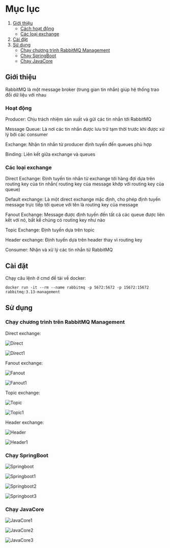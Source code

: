 # Mục lục

1. [Giới thiệu](#giới-thiệu)
    - [Cách hoạt động](#hoạt-động)
    - [Các loại exchange](#các-loại-exchange)
2. [Cài đặt](#cài-đặt)
3. [Sử dụng](#sử-dụng)
    - [Chạy chương trình RabbitMQ Management](#chạy-chương-trình-trên-rabbitmq-management)
    - [Chạy SpringBoot](#chạy-springboot)
    - [Chạy JavaCore](#chạy-javacore)


## Giới thiệu

RabbitMQ là một message broker (trung gian tin nhắn)  giúp hệ thống trao đổi dữ liệu với nhau

### Hoạt động

Producer: Chịu trách nhiệm sản xuất và gửi các tin nhắn tới RabbitMQ

Message Queue: Là nơi các tin nhắn được lưu trữ tạm thời trước khi được xử lý bởi các consumer

Exchange: Nhận tin nhắn từ producer định tuyến đến queues phù hợp

Binding: Liên kết giữa exchange và queues

### Các loại exchange

Direct Exchange: Định tuyến tin nhắn từ exchange tới hàng đợi dựa trên routing key của tin nhắn( routing key của message khớp với routing key của queue)

Default exchange: Là một direct exchange mặc định, cho phép định tuyến message trực tiếp tới queue với tên là routing key của message

Fanout Exchange: Message được định tuyến đến tất cả các queue được liên kết với nó, bất kể chúng có routing key như nào

Topic Exchange: Định tuyến dựa trên topic

Header exchange: Định tuyến dựa trên header thay vì routing key

Consumer: Nhận và xử lý các tin nhắn từ RabbitMQ
## Cài đặt
Chạy câu lệnh ở cmd để tải về docker:

```
docker run -it --rm --name rabbitmq -p 5672:5672 -p 15672:15672 rabbitmq:3.13-management
```
## Sử dụng

### Chạy chương trình trên RabbitMQ Management

Direct exchange:

![Direct ](image/direct.png)

![Direct1 ](image/direct1.png)

Fanout exchange:

![Fanout ](image/fanout.png)

![Fanout1 ](image/fanout1.png)

Topic exchange:

![Topic ](image/topic.png)

![Topic1 ](image/topic1.png)

Header exchange:

![Header ](image/header.png)

![Header1 ](image/header1.png)

### Chạy SpringBoot

![Springboot ](image/springboot.png)

![Springboot1 ](image/springboot1.png)

![Springboot2 ](image/springboot2.png)

![Springboot3 ](image/springboot3.png)

### Chạy JavaCore
![JavaCore1 ](image/javacore1.png)

![JavaCore2 ](image/javacore2.png)

![JavaCore3 ](image/javacore3.png)
